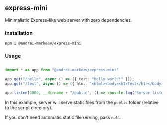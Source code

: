 ## express-mini

Minimalistic Express-like web server with zero dependencies.

### Installation

```
npm i @andrei-markeev/express-mini
```

### Usage

```ts

import * as app from "@andrei-markeev/express-mini"

app.get("/hello", async () => ({ text: "Hello world!" }));
app.get("/test", async () => ({ html: "<html><body><h1>Test</h1></body></html>" }));

app.listen(3000, __dirname + "/public", () => console.log("Server listens on port 3000"))

```

In this example, server will serve static files from the `public` folder (relative to the script directory).

If you don't need automatic static file serving, pass `null`.
